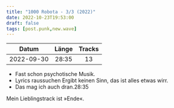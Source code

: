 ```yaml
---
title: "1000 Robota - 3/3 (2022)"
date: 2022-10-23T19:53:00
draft: false
tags: [post.punk,new.wave]
---
```


| Datum      | Länge | Tracks |
|:----------:|:-----:|:------:|
| 2022-09-30 | 28:35 | 13     |

- Fast schon psychotische Musik.
- Lyrics raussuchen Ergibt keinen Sinn, das ist alles etwas wirr.
- Das mag ich auch dran.28:35

Mein Lieblingstrack ist »Ende«.
